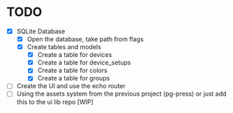 # TODO

- [x] SQLite Database
  - [x] Open the database, take path from flags
  - [x] Create tables and models
    - [x] Create a table for devices
    - [x] Create a table for device_setups
    - [x] Create a table for colors
    - [x] Create a table for groups

- [ ] Create the UI and use the echo router
- [ ] Using the assets system from the previous project (pg-press) or just add this to the ui lib repo [WIP]
